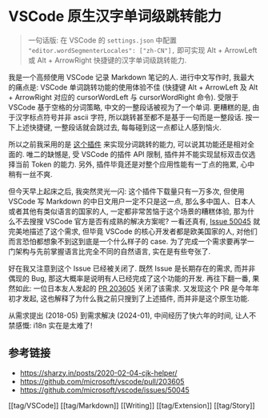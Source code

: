 # VSCode 原生汉字单词级跳转能力

> 一句话版: 在 VSCode 的 `settings.json` 中配置 `"editor.wordSegmenterLocales": ["zh-CN"],` 即可实现 Alt + ArrowLeft 或 Alt + ArrowRight 快捷键的汉字单词级跳转能力.

我是一个高频使用 VSCode 记录 Markdown 笔记的人. 进行中文写作时, 我最大的痛点是: VSCode 单词跳转功能的使用体验不佳 (快捷键 Alt + ArrowLeft 及 Alt + ArrowRight 对应的 cursorWordLeft 与 cursorWordRight 命令). 受限于 VSCode 基于空格的分词策略, 中文的一整段话被视为了一个单词. 更糟糕的是, 由于汉字标点符号并非 ascii 字符, 所以跳转甚至都不是基于一句而是一整段话. 按一下上述快捷键, 一整段话就会跳过去, 每每碰到这一点都让人感到恼火.

所以之前我采用的是 [这个插件](https://marketplace.visualstudio.com/items?itemName=SharzyL.cjk-word-handler) 来实现分词跳转的能力, 可以说其功能还是相对全面的. 唯二的缺憾是, 受 VSCode 的插件 API 限制, 插件并不能实现鼠标双击仅选择当前 Token 的能力. 另外, 插件毕竟还是对整个应用性能有一丁点的拖累, 心中稍有一丝不爽.

但今天早上起床之后, 我突然灵光一闪: 这个插件下载量只有一万多次, 但使用 VSCode 写 Markdown 的中日文用户一定不只是这一点, 那么多中国人、日本人或者其他有类似语言的国家的人, 一定都非常苦恼于这个场景的糟糕体验, 那为什么不去搜搜 VSCode 官方是否有成熟的解决方案呢? 一看还真有, [Issue 50045](https://github.com/microsoft/vscode/issues/50045) 就完美地描述了这个需求, 但毕竟 VSCode 的核心开发者都是欧美国家的人, 对他们而言恐怕都想象不到这到底是一个什么样子的 case. 为了完成一个需求要再学一门架构与先前掌握语言比完全不同的自然语言, 实在是有些夸张了.

好在我又注意到这个 Issue 已经被关闭了. 既然 Issue 是长期存在的需求, 而并非偶现的 Bug, 那这大概率是说明有人已经完成了这个功能的开发. 再往下翻一番, 果然如此: 一位日本友人发起的 [PR 203605](https://github.com/microsoft/vscode/pull/203605) 关闭了该需求. 又发现这个 PR 是今年年初才发起, 这也解释了为什么我之前只搜到了上述插件, 而并非是这个原生功能.

从需求提出 (2018-05) 到需求解决 (2024-01), 中间经历了快六年的时间, 让人不禁感慨: i18n 实在是太难了!

## 参考链接

- https://sharzy.in/posts/2020-02-04-cjk-helper/
- https://github.com/microsoft/vscode/pull/203605
- https://github.com/microsoft/vscode/issues/50045

[[tag/VSCode]] [[tag/Markdown]] [[Writing]] [[tag/Extension]] [[tag/Story]]
